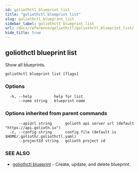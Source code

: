 ```yaml
---
id: goliothctl_blueprint_list
title: "goliothctl blueprint list"
slug: goliothctl_blueprint_list
sidebar_label: goliothctl blueprint list
url: /docs/reference/goliothctl/goliothctl_blueprint_list/
hide_title: true
---
```

## goliothctl blueprint list

Show all blueprints.

```
goliothctl blueprint list [flags]
```

### Options

```
  -h, --help          help for list
      --name string   blueprint name
```

### Options inherited from parent commands

```
      --apiUrl string      golioth api server url (default "https://api.golioth.io")
  -c, --config string      config file (default is $HOME/.golioth/.goliothctl.yaml)
      --projectId string   golioth project id
```

### SEE ALSO

* [goliothctl blueprint](/docs/reference/goliothctl/goliothctl_blueprint/)	 - Create, update, and delete blueprint.

